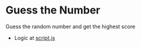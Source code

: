 # Guess the Number

Guess the random number and get the highest score

- Logic at [script.js](./script.js) 
